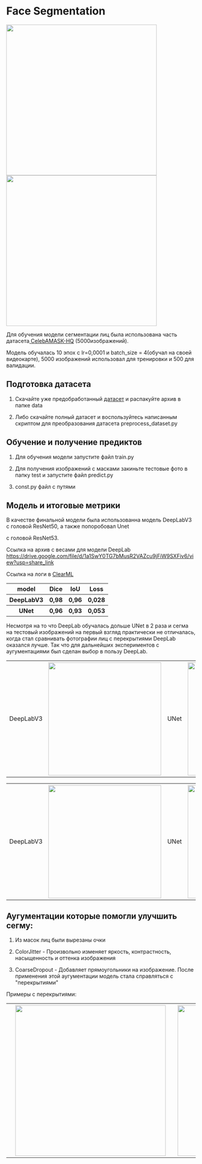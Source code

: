 # Face Segmentation

<img src="https://user-images.githubusercontent.com/109667895/206320957-07560012-51a4-4575-b167-6637db68595f.jpg" width="400"/>
<img src="https://user-images.githubusercontent.com/109667895/208003864-fe09e3f8-3024-4080-a4b0-d04d138a2a3b.gif" width="400"/>

Для обучения модели сегментации лиц была использована часть датасета<a href='https://github.com/switchablenorms/CelebAMask-HQ'> CelebAMASK-HQ</a> (5000изображений).

Модель обучалась 10 эпох с lr=0,0001 и batch_size = 4(обучал на своей видеокарте), 5000 изображений использовал для тренировки и 500 для валидации.

## Подготовка датасета

1. Скачайте уже предобработанный <a href='https://drive.google.com/file/d/152jPI7N1LrGjbe9kWDL6gzpcldj2Nlr2/view?usp=sharing'>датасет</a> и распакуйте архив в папке data

2. Либо скачайте полный датасет и воспользуйтесь написанным скриптом для преобразования датасета preprocess_dataset.py

## Обучение и получение предиктов
1. Для обучения модели запустите файл train.py

2. Для получения изображений с масками закиньте тестовые фото в папку test и запустите файл predict.py

3. const.py файл с путями

## Модель и итоговые метрики

В качестве финальной модели была использованна модель DeepLabV3 с головой ResNet50, а также попоробовал Unet

c головой ResNet53.

Ссылка на архив с весами для модели DeepLab https://drive.google.com/file/d/1a1SwY0TG7bMusR2VAZcu9jFiW9SXFiv6/view?usp=share_link

Ссылка на логи в <a href='https://app.clear.ml/projects/46e0c21025b84f1bb7e6ec87c41cc802/experiments/ff7f692d790f4522abbed3d6947f80bc/output/execution'>ClearML</a> 

<table>
  <tr><th>model</th><th>Dice</th><th>IoU</th><th>Loss</th></tr>
  <tr><th>DeepLabV3</th><th>0,98</th><th>0,96</th><th>0,028</th></tr>
  <tr><th>UNet</th><th>0,96</th><th>0,93</th><th>0,053</th></tr>
</table>

Несмотря на то что DeepLab обучалась дольше UNet в 2 раза и сегма на тестовый изображений на первый взгляд практически не отличалась, когда стал
сравнивать фотографии лиц с перекрытиями DeepLab оказался лучше.
Так что для дальнейших экспериментов с аугументациями был сделан выбор в пользу DeepLab.

<table>
<tr>
   <td>DeepLabV3<th><img src="https://user-images.githubusercontent.com/109667895/206318901-58a6433b-18d3-42d6-ae7a-6d19900d97f8.jpg" width="300"/></th></td>
   <td>UNet<th><img src="https://user-images.githubusercontent.com/109667895/206318961-c858cd09-04af-4087-9867-838f4ba95f97.jpg" width="300"/></th></td>
</tr>
</table>

<table>
<tr>
   <td>DeepLabV3<th><img src="https://user-images.githubusercontent.com/109667895/206315552-84d667d9-1ecf-4e4d-9d57-d6cdc010a346.jpg" width="300"/></th></td>
   <td>UNet<th><img src="https://user-images.githubusercontent.com/109667895/206315756-b4829525-a65d-437d-9f38-9f9ae8afa81a.jpg" width="300"/></th></td>
</tr>
</table>


## Аугументации которые помогли улучшить сегму:

1. Из масок лиц были вырезаны очки

2. ColorJitter - Произвольно изменяет яркость, контрастность, насыщенность и оттенка изображения
  
3. CoarseDropout - Добавляет прямоугольники на изображение. После применения этой аугументации модель стала справляться с "перекрытиями"

Примеры с перекрытиями:

<table>
<tr>
   <td><th><img src="https://user-images.githubusercontent.com/109667895/208006644-e1b4ef39-f4f7-4445-b696-aefe2e2860e9.jpg" width="400"/></th></td>
   <td><th><img src="https://user-images.githubusercontent.com/109667895/208006684-6f5579bf-c87d-4da3-a99c-6fe7e48b00de.jpg" width="400"/></th></td>
   <td><th><img src="https://user-images.githubusercontent.com/109667895/208006755-86b77ec9-4af4-4a08-97c5-d46fcc432cfb.jpg" width="400"/></th></td>
   <td><th><img src="https://user-images.githubusercontent.com/109667895/208006786-3f6d9034-cd51-40d1-a373-a19d0907e65c.jpg" width="400"/></th></td>
</tr>
</table>
